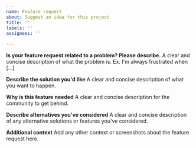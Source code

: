 ```yaml
---
name: Feature request
about: Suggest an idea for this project
title: ''
labels: ''
assignees: ''

---
```


**Is your feature request related to a problem? Please describe.**
A clear and concise description of what the problem is. Ex. I'm always frustrated when [...]

**Describe the solution you'd like**
A clear and concise description of what you want to happen.

**Why is this feature needed**
A clear and concise description for the community to get behind.

**Describe alternatives you've considered**
A clear and concise description of any alternative solutions or features you've considered.

**Additional context**
Add any other context or screenshots about the feature request here.
